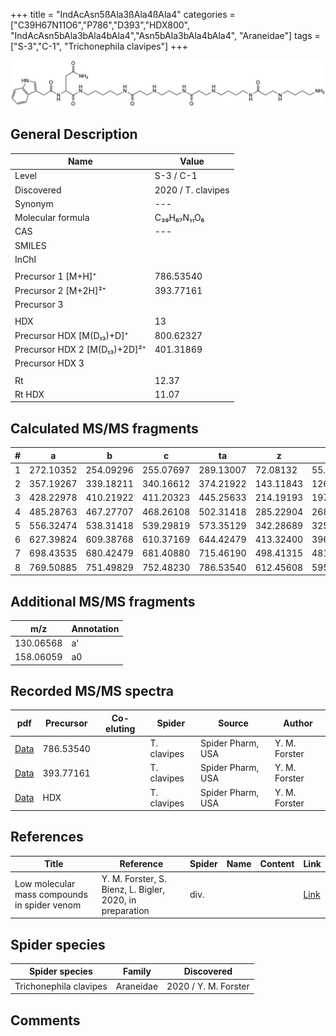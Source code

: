 +++
title = "IndAcAsn5ßAla3ßAla4ßAla4"
categories = ["C39H67N11O6","P786","D393","HDX800",
"IndAcAsn5bAla3bAla4bAla4","Asn5bAla3bAla4bAla4",
"Araneidae"]
tags = ["S-3","C-1",
"Trichonephila clavipes"]
+++

![](/img/IndAcAsn5bAla3bAla4bAla4.png)

## General Description

| Name                       | Value              |
|----------------------------|--------------------|
| Level                      | S-3 / C-1          |
| Discovered                 | 2020 / T. clavipes |
| Synonym                    | ---                |
| Molecular formula          | C₃₉H₆₇N₁₁O₆                   |
| CAS                        | ---                |
| SMILES |   |
| InChI  |   |
|                            |                    |
| Precursor 1 [M+H]⁺         | 786.53540                   |
| Precursor 2 [M+2H]²⁺       | 393.77161                   |
| Precursor 3                |                    |
|                            |                    |
| HDX                        | 13                   |
| Precursor HDX   [M(D₁₃)+D]⁺   | 800.62327                   |
| Precursor HDX 2 [M(D₁₃)+2D]²⁺ | 401.31869                   |
| Precursor HDX 3            |                    |
|                            |                    |
| Rt                         | 12.37                   |
| Rt HDX                     | 11.07                   |

## Calculated MS/MS fragments

| # | a         | b         | c         | ta        | z         | y         | tz        |
|---|-----------|-----------|-----------|-----------|-----------|-----------|-----------|
| 1 | 272.10352 | 254.09296 | 255.07697 | 289.13007 | 72.08132 | 55.05477 | 89.10787 |
| 2 | 357.19267 | 339.18211 | 340.16612 | 374.21922 | 143.11843 | 126.09188 | 160.14498 |
| 3 | 428.22978 | 410.21922 | 411.20323 | 445.25633 | 214.19193 | 197.16538 | 231.21848 |
| 4 | 485.28763 | 467.27707 | 468.26108 | 502.31418 | 285.22904 | 268.20249 | 302.25559 |
| 5 | 556.32474 | 538.31418 | 539.29819 | 573.35129 | 342.28689 | 325.26034 | 359.31344 |
| 6 | 627.39824 | 609.38768 | 610.37169 | 644.42479 | 413.32400 | 396.29745 | 430.35055 |
| 7 | 698.43535 | 680.42479 | 681.40880 | 715.46190 | 498.41315 | 481.38660 | 515.43970 |
| 8 | 769.50885 | 751.49829 | 752.48230 | 786.53540 | 612.45608 | 595.42953 | 629.48263 |

## Additional MS/MS fragments

| m/z | Annotation |
|-----|------------|
| 130.06568 | a'         |
| 158.06059 | a0         |

## Recorded MS/MS spectra

| pdf                                             | Precursor | Co-eluting | Spider      | Source                       | Author        |
|-------------------------------------------------|-----------|------------|-------------|------------------------------|---------------|
| [Data](/pdf/N-clavipes/786_IndAcAsn5bAla3bAla4bAla4_Nc.pdf) | 786.53540 |           | T. clavipes | Spider Pharm, USA | Y. M. Forster |
| [Data](/pdf/N-clavipes/786_IndAcAsn5bAla3bAla4bAla4_Nc_2.pdf) | 393.77161 |           | T. clavipes | Spider Pharm, USA | Y. M. Forster |
| [Data](/pdf/N-clavipes/786_IndAcAsn5bAla3bAla4bAla4_Nc_HDX.pdf) | HDX |           | T. clavipes | Spider Pharm, USA | Y. M. Forster |


## References

| Title | Reference | Spider | Name | Content | Link |
|-------|-----------|--------|------|---------|------|
| Low molecular mass compounds in spider venom      | Y. M. Forster, S. Bienz, L. Bigler, 2020, in preparation          | div.       |   |   | [Link](unknown) |

## Spider species

| Spider species     | Family     | Discovered           |
|--------------------|------------|----------------------|
| Trichonephila clavipes | Araneidae | 2020 / Y. M. Forster |


## Comments